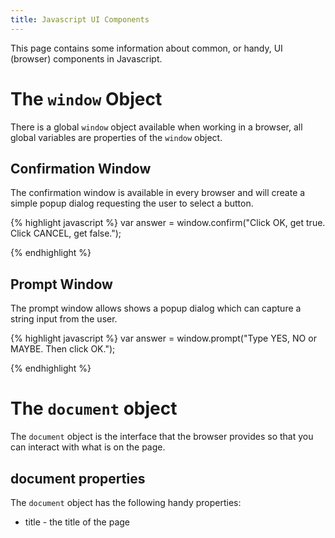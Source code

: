 ```yaml
---
title: Javascript UI Components
---
```


This page contains some information about common, or handy, UI (browser) components in Javascript.

# The `window` Object

There is a global `window` object available when working in a browser, all global variables are properties of the `window` object.

## Confirmation Window

The confirmation window is available in every browser and will create a simple popup dialog requesting the user to select a button.

{% highlight javascript %}
    var answer = window.confirm("Click OK, get true. Click CANCEL, get false.");

{% endhighlight %}

## Prompt Window

The prompt window allows shows a popup dialog which can capture a string input from the user.

{% highlight javascript %}
    var answer = window.prompt("Type YES, NO or MAYBE. Then click OK.");

{% endhighlight %}

# The `document` object

The `document` object is the interface that the browser provides so that you can interact with what is on the page.

## document properties

The `document` object has the following handy properties:
* title - the title of the page
